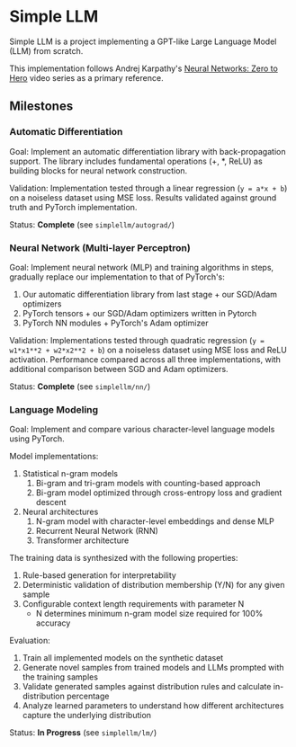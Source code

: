 # Simple LLM

Simple LLM is a project implementing a GPT-like Large Language Model (LLM) from scratch.

This implementation follows Andrej Karpathy's [Neural Networks: Zero to Hero](https://www.youtube.com/playlist?list=PLAqhIrjkxbuWI23v9cThsA9GvCAUhRvKZ) video series as a primary reference.

## Milestones

### Automatic Differentiation

Goal: Implement an automatic differentiation library with back-propagation support. The library includes fundamental operations (+, *, ReLU) as building blocks for neural network construction.

Validation: Implementation tested through a linear regression (`y = a*x + b`) on a noiseless dataset using MSE loss. Results validated against ground truth and PyTorch implementation.

Status: **Complete** (see `simplellm/autograd/`)

### Neural Network (Multi-layer Perceptron)

Goal: Implement neural network (MLP) and training algorithms in steps, gradually replace our implementation to that of PyTorch's:

1. Our automatic differentiation library from last stage + our SGD/Adam optimizers
2. PyTorch tensors + our SGD/Adam optimizers written in Pytorch
3. PyTorch NN modules + PyTorch's Adam optimizer

Validation: Implementations tested through quadratic regression (`y = w1*x1**2 + w2*x2**2 + b`) on a noiseless dataset using MSE loss and ReLU activation. Performance compared across all three implementations, with additional comparison between SGD and Adam optimizers.

Status: **Complete** (see `simplellm/nn/`)

### Language Modeling

Goal: Implement and compare various character-level language models using PyTorch.

Model implementations:

1. Statistical n-gram models
   1. Bi-gram and tri-gram models with counting-based approach
   2. Bi-gram model optimized through cross-entropy loss and gradient descent
2. Neural architectures
   1. N-gram model with character-level embeddings and dense MLP
   2. Recurrent Neural Network (RNN)
   3. Transformer architecture

The training data is synthesized with the following properties:

1. Rule-based generation for interpretability
2. Deterministic validation of distribution membership (Y/N) for any given sample
3. Configurable context length requirements with parameter N
   - N determines minimum n-gram model size required for 100% accuracy

Evaluation:

1. Train all implemented models on the synthetic dataset
2. Generate novel samples from trained models and LLMs prompted with the training samples
3. Validate generated samples against distribution rules and calculate in-distribution percentage
4. Analyze learned parameters to understand how different architectures capture the underlying distribution

Status: **In Progress** (see `simplellm/lm/`)
